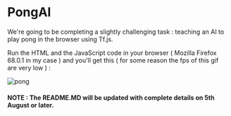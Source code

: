 # PongAI
We're going to be completing a slightly challenging task : teaching an AI to play pong in the browser using Tf.js.

Run the HTML and the JavaScript code in your browser ( Mozilla Firefox 68.0.1 in my case ) and you'll get this ( for some reason the fps of this gif are very low ) :

![pong](https://user-images.githubusercontent.com/41021374/62154413-450a2c80-b324-11e9-8967-5367bdd90d4c.gif)



#### NOTE : The README.MD will be updated with complete details on 5th August or later.
